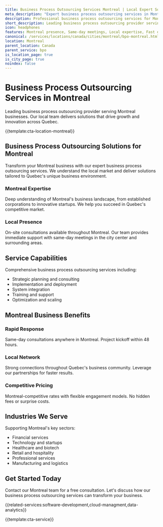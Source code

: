 ```yaml
---
title: Business Process Outsourcing Services Montreal | Local Expert Solutions
meta_description: "Expert business process outsourcing services in Montreal. Local team, same-day consultations, proven results. Transform your business today."
description: Professional business process outsourcing services for Montreal businesses
short_description: Leading business process outsourcing provider serving Montreal and Quebec.
icon: headphones
features: Montreal presence, Same-day meetings, Local expertise, Fast deployment, Competitive rates, Proven track record
canonical: /services/locations/canada/cities/montreal/bpo-montreal.html
location: Montreal
parent_location: Canada
parent_service: bpo
is_location_page: true
is_city_page: true
noindex: false
---
```


# Business Process Outsourcing Services in Montreal

Leading business process outsourcing provider serving Montreal businesses. Our local team delivers solutions that drive growth and innovation across Quebec.

{{template:cta-location-montreal}}

## Business Process Outsourcing Solutions for Montreal

Transform your Montreal business with our expert business process outsourcing services. We understand the local market and deliver solutions tailored to Quebec's unique business environment.

### Montreal Expertise

Deep understanding of Montreal's business landscape, from established corporations to innovative startups. We help you succeed in Quebec's competitive market.

### Local Presence

On-site consultations available throughout Montreal. Our team provides immediate support with same-day meetings in the city center and surrounding areas.

## Service Capabilities

Comprehensive business process outsourcing services including:
- Strategic planning and consulting
- Implementation and deployment
- System integration
- Training and support
- Optimization and scaling

## Montreal Business Benefits

### Rapid Response
Same-day consultations anywhere in Montreal. Project kickoff within 48 hours.

### Local Network
Strong connections throughout Quebec's business community. Leverage our partnerships for faster results.

### Competitive Pricing
Montreal-competitive rates with flexible engagement models. No hidden fees or surprise costs.

## Industries We Serve

Supporting Montreal's key sectors:
- Financial services
- Technology and startups
- Healthcare and biotech
- Retail and hospitality
- Professional services
- Manufacturing and logistics

## Get Started Today

Contact our Montreal team for a free consultation. Let's discuss how our business process outsourcing services can transform your business.

{{related-services:software-development,cloud-managment,data-analytics}}

{{template:cta-service}}
